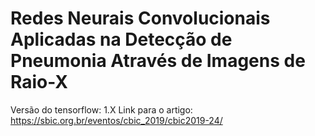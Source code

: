 # Redes Neurais Convolucionais Aplicadas na Detecção de Pneumonia Através de Imagens de Raio-X

Versão do tensorflow: 1.X
Link para o artigo: https://sbic.org.br/eventos/cbic_2019/cbic2019-24/
